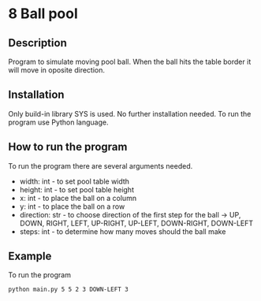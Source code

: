 # 8 Ball pool

## Description

Program to simulate moving pool ball. When the ball hits the table border it will move in oposite direction. 

## Installation
Only build-in library SYS is used. No further installation needed. To run the program use Python language. 

## How to run the program

To run the program there are several arguments needed.

- width: int - to set pool table width
- height: int - to set pool table height
- x: int -  to place the ball on a column
- y: int - to place the ball on a row
- direction: str - to choose direction of the first step for the ball -> UP, DOWN, RIGHT, LEFT, UP-RIGHT, UP-LEFT, DOWN-RIGHT, DOWN-LEFT
- steps: int - to determine how many moves should the ball make

## Example
To run the program

``` python main.py 5 5 2 3 DOWN-LEFT 3 ```



